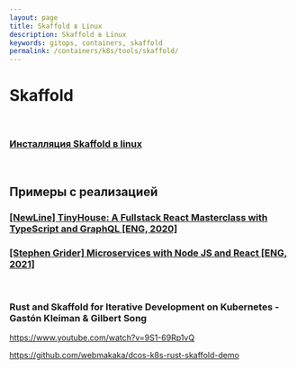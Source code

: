 ```yaml
---
layout: page
title: Skaffold в Linux
description: Skaffold в Linux
keywords: gitops, containers, skaffold
permalink: /containers/k8s/tools/skaffold/
---
```


# Skaffold

<br/>

### [Инсталляция Skaffold в linux](/containers/k8s/tools/scaffold/setup/)

<br/>

## Примеры с реализацией

### [[NewLine] TinyHouse: A Fullstack React Masterclass with TypeScript and GraphQL [ENG, 2020]](https://github.com/webmakaka/TinyHouse-A-Fullstack-React-Masterclass-with-TypeScript-and-GraphQL)

### [[Stephen Grider] Microservices with Node JS and React [ENG, 2021]](https://github.com/webmakaka/Microservices-with-Node-JS-and-React-Improved)

<br/>

### Rust and Skaffold for Iterative Development on Kubernetes - Gastón Kleiman & Gilbert Song

https://www.youtube.com/watch?v=9S1-69Rp1vQ

https://github.com/webmakaka/dcos-k8s-rust-skaffold-demo
